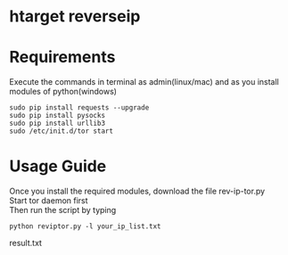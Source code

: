 # htarget reverseip
# Requirements
Execute the commands in terminal as admin(linux/mac) and as you install modules of python(windows)
```
sudo pip install requests --upgrade
sudo pip install pysocks
sudo pip install urllib3
sudo /etc/init.d/tor start
```
# Usage Guide
Once you install the required modules, download the file rev-ip-tor.py<br>
Start tor daemon first<br>
Then run the script by typing
```
python reviptor.py -l your_ip_list.txt
```
result.txt
